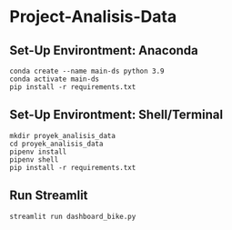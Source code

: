# Project-Analisis-Data

## Set-Up Environtment: Anaconda
```
conda create --name main-ds python 3.9
conda activate main-ds
pip install -r requirements.txt
```

## Set-Up Environtment: Shell/Terminal
```
mkdir proyek_analisis_data
cd proyek_analisis_data
pipenv install
pipenv shell
pip install -r requirements.txt
```

## Run Streamlit
```
streamlit run dashboard_bike.py
```
